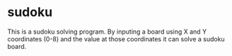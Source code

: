 # sudoku
This is a sudoku solving program. By inputing a board using X and Y coordinates (0-8) and the value at those coordinates it can solve a sudoku board.
